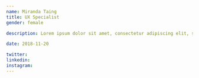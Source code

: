 ```yaml
---
name: Miranda Taing
title: UX Specialist
gender: female

description: Lorem ipsum dolor sit amet, consectetur adipiscing elit, sed do eiusmod tempor incididunt ut labore et dolore magna aliqua.

date: 2018-11-20

twitter: 
linkedin:
instagram:
---
```

